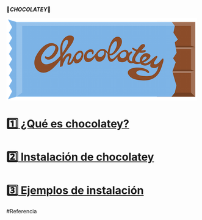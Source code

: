 :chocolate_bar:***CHOCOLATEY***:chocolate_bar:

![chocolatey-1.png](https://github.com/kikelopser/tarea-chocolatey/blob/main/Imagenes/chocolatey-1.png)

# [:one: ¿Qué es chocolatey?](https://github.com/kikelopser/tarea-chocolatey/blob/main/Paginas/explicacion.md) 
# [:two: Instalación de chocolatey](https://github.com/kikelopser/tarea-chocolatey/blob/main/Paginas/instalacion.md)
# [:three: Ejemplos de instalación]()

#Referencia
